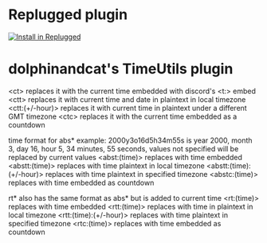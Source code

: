 # Replugged plugin

[![Install in Replugged](https://img.shields.io/badge/-Install%20in%20Replugged-blue?style=for-the-badge&logo=none)](https://replugged.dev/install?identifier=nosite.dolphinandcat.TimeUtils&source=github)

# dolphinandcat's TimeUtils plugin

\<ct> replaces it with the current time embedded with discord's <t:> embed
\<ctt> replaces it with current time and date in plaintext in local timezone
\<ctt:(+/-hour)> replaces it with current time in plaintext under a different GMT timezone
\<ctc> replaces it with the current time embedded as a countdown

time format for abs* example: 2000y3o16d5h34m55s is year 2000, month 3, day 16, hour 5, 34 minutes, 55 seconds, values not specified will be replaced by current values
\<abst:(time)> replaces with time embedded
\<abstt:(time)> replaces with time plaintext in local timezone
\<abstt:(time):(+/-hour)> replaces with time plaintext in specified timezone
\<abstc:(time)> replaces with time embedded as countdown

rt* also has the same format as abs* but is added to current time
\<rt:(time)> replaces with time embedded
\<rtt:(time)> replaces with time in plaintext in local timezone
\<rtt:(time):(+/-hour)> replaces with time plaintext in specified timezone
\<rtc:(time)> replaces with time embedded as countdown
